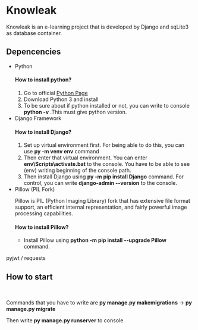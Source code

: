 <h1>Knowleak</h1>
Knowleak is an e-learning project that is developed by Django and sqLite3 as database container.

<h2>Depencencies</h2>
<ul>
    <li>Python</li>
        <h4>How to install python?</h4>
            <ol>
                <li>Go to official <a href="https://www.python.org">Python Page</a></li>
                <li>Download Python 3 and install</li>
                <li>To be sure about if python installed or not, you can write to console <strong>python -v</strong> .This must give python version.</li>
            </ol>
    <li>Django Framework</li>
        <h4>How to install Django?</h4>
            <ol>
                <li>Set up virtual environment first. For being able to do this, you can use <strong>py -m venv env</strong> command</li>
                <li>Then enter that virtual environment. You can enter <strong>env\Scripts\activate.bat</strong> to the console. You have to be able to see (env) writing beginning of the console path.</li>
                <li>Then install Django using <strong>py -m pip install Django</strong> command. For control, you can write <strong>django-admin --version</strong> to the console. </li>
            </ol>
    <li>Pillow (PIL Fork)</li>
        <p>Pillow is PIL (Python Imaging Library) fork that has extensive file format support, an efficient internal representation, and fairly powerful image processing capabilities.</p>
        <h4>How to install Pillow?</h4>
            <ul>
                <li>Install Pillow using <strong>python -m pip install --upgrade Pillow</strong> command.</li>
            </ul>
</ul>
pyjwt / requests
<h2>How to start</h2>
</br>
   <p>Commands that you have to write are <strong>py manage.py makemigrations</strong> -> <strong>py manage.py migrate</strong></p>
<p>Then write <strong>py manage.py runserver</strong> to console</p>